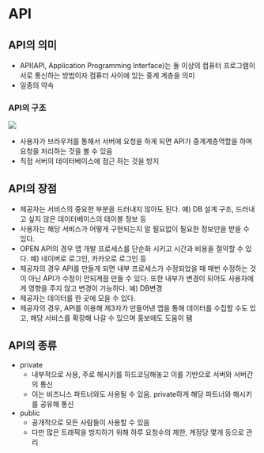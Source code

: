 # API

## API의 의미

- API(API, Application Programming Interface)는 둘 이상의 컴퓨터 프로그램이 서로 통신하는 방법이자 컴퓨터 사이에 있는 중계 계층을 의미
- 일종의 약속

### API의 구조

<img src="https://www.altexsoft.com/media/2019/06/Screenshot_1.png">

- 사용자가 브라우저를 통해서 서버에 요청을 하게 되면 API가 중계계층역할을 하며 요청을 처리하는 것을 볼 수 있음
- 직접 서버의 데이터베이스에 접근 하는 것을 방지

## API의 장점

- 제공자는 서비스의 중요한 부분을 드러내지 않아도 된다. 예) DB 설계 구조, 드러내고 싶지 않은 데이터베이스의 테이블 정보 등
- 사용자는 해당 서비스가 어떻게 구현되는지 알 필요없이 필요한 정보만을 받을 수 있다.
- OPEN API의 경우 앱 개발 프로세스를 단순화 시키고 시간과 비용을 절약할 수 있다. 예) 네이버로 로그인, 카카오로 로그인 등
- 제공자의 경우 API를 만들게 되면 내부 프로세스가 수정되었을 때 매번 수정하는 것이 아닌 API가 수정이 안되게끔 만들 수 있다. 또한 내부가 변경이 되어도 사용자에게 영향을 주지 않고 변경이 가능하다. 예) DB변경
- 제공자는 데이터를 한 곳에 모을 수 있다.
- 제공자의 경우, API를 이용해 제3자가 만들어낸 앱을 통해 데이터를 수집할 수도 있고, 해당 서비스를 확장해 나갈 수 있으며 홍보에도 도움이 됌

## API의 종류

- private
  - 내부적으로 사용, 주로 해시키를 하드코딩해놓고 이를 기반으로 서버와 서버간의 통신
  - 이는 비즈니스 파트너와도 사용될 수 있음. private하게 해당 파트너와 해시키를 공유해 통신
- public
  - 공개적으로 모든 사람들이 사용할 수 있음
  - 다만 많은 트래픽을 방지하기 위해 하루 요청수의 제한, 계정당 몇개 등으로 관리
